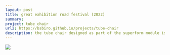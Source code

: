 ```yaml
---
layout: post
title: great exhibition road festival (2022)
summary:
project: tube chair
url2: https://bsbiro.github.io/projects/tube-chair
description: the tube chair designed as part of the superform module is on display at imperial college london as part of the great exhibition road festival
---
```



<div class="slideshow-container">
<img src="https://bsbiro.github.io/exh5.jpg">
</div>

